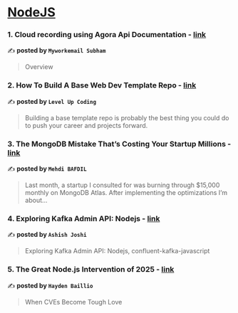 
<h1><a href=https://medium.com/tag/nodejs/recommended target="_blank" rel="noopener noreferrer">NodeJS</a></h1>
<h3>1. Cloud recording using Agora Api Documentation - <a href="https://medium.com/@myworkemail.subham/cloud-recording-using-agora-api-documentation-387ef9550a96" target="_blank" rel="noopener noreferrer">link</a></h3>

✍️ **posted by `Myworkemail Subham`**

<blockquote>Overview</blockquote>

<h3>2. How To Build A Base Web Dev Template Repo - <a href="https://medium.com/gitconnected/how-to-build-a-base-web-dev-template-repo-d4172ebfa915" target="_blank" rel="noopener noreferrer">link</a></h3>

✍️ **posted by `Level Up Coding`**

<blockquote>Building a base template repo is probably the best thing you could do to push your career and projects forward.</blockquote>

<h3>3. The MongoDB Mistake That’s Costing Your Startup Millions - <a href="https://medium.com/@mehdibafdil/the-mongodb-mistake-thats-costing-your-startup-millions-bc2c23f732d2" target="_blank" rel="noopener noreferrer">link</a></h3>

✍️ **posted by `Mehdi BAFDIL`**

<blockquote>Last month, a startup I consulted for was burning through $15,000 monthly on MongoDB Atlas. After implementing the optimizations I’m about…</blockquote>

<h3>4. Exploring Kafka Admin API: Nodejs - <a href="https://medium.com/@ashish15/exploring-kafka-admin-api-nodejs-3332636f3b66" target="_blank" rel="noopener noreferrer">link</a></h3>

✍️ **posted by `Ashish Joshi`**

<blockquote>Exploring Kafka Admin API: Nodejs, confluent-kafka-javascript</blockquote>

<h3>5. The Great Node.js Intervention of 2025 - <a href="https://medium.com/@haydengpt/the-great-node-js-intervention-of-2025-24821f8d0cec" target="_blank" rel="noopener noreferrer">link</a></h3>

✍️ **posted by `Hayden Baillio`**

<blockquote>When CVEs Become Tough Love</blockquote>

